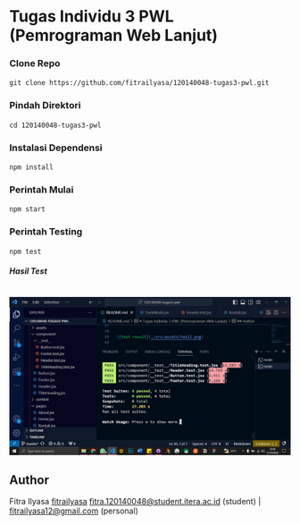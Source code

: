 # Tugas Individu 3 PWL (Pemrograman Web Lanjut)

### Clone Repo

```
git clone https://github.com/fitrailyasa/120140048-tugas3-pwl.git
```

### Pindah Direktori

```
cd 120140048-tugas3-pwl
```

### Instalasi Dependensi

```
npm install
```

### Perintah Mulai

```
npm start
```

### Perintah Testing

```
npm test
```

##### Hasil Test

```

```

![test result](./src/assets/hasil-test.png)

## Author

Fitra Ilyasa [fitrailyasa](https://github.com/fitrailyasa/)
fitra.120140048@student.itera.ac.id (student) | fitrailyasa12@gmail.com (personal)
